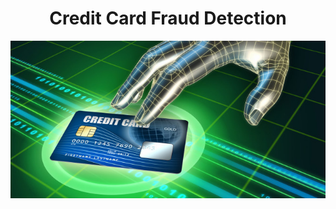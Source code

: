 <h1 align="center">Credit Card Fraud Detection</h1>

<div align="center"><img src="https://github.com/tonmoy7722/Credit-Card-Fraud-Detection-/blob/main/credit%20card.jpg"></div>
